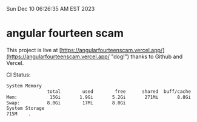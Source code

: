 Sun Dec 10 06:26:35 AM EST 2023

# angular fourteen scam


This project is live at [https://angularfourteenscam.vercel.app/](https://angularfourteenscam.vercel.app/ "dog!") thanks to Github and Vercel.

CI Status: 

```bash
System Memory
               total        used        free      shared  buff/cache   available
Mem:            15Gi       1.9Gi       5.2Gi       271Mi       8.8Gi        13Gi
Swap:          8.0Gi        17Mi       8.0Gi
System Storage
715M	.
```
```bash
